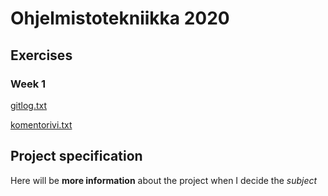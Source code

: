 # Ohjelmistotekniikka 2020
## Exercises
### Week 1
[gitlog.txt](https://github.com/TuuliTG/Ohte/blob/main/laskarit/viikko1/gitlog.txt)

[komentorivi.txt](https://github.com/TuuliTG/Ohte/blob/main/laskarit/viikko1/komentorivi.txt)
## Project specification

Here will be **more information** about the project when I decide the *subject*  

